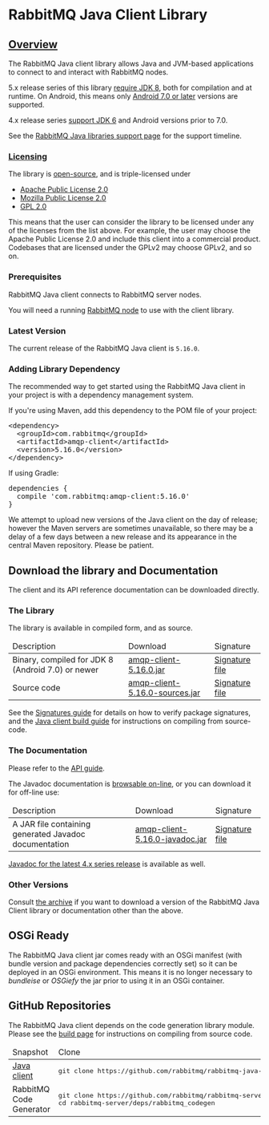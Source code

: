 <!--
Copyright (c) 2007-2023 VMware, Inc. or its affiliates.

All rights reserved. This program and the accompanying materials
are made available under the terms of the under the Apache License,
Version 2.0 (the "License”); you may not use this file except in compliance
with the License. You may obtain a copy of the License at

https://www.apache.org/licenses/LICENSE-2.0

Unless required by applicable law or agreed to in writing, software
distributed under the License is distributed on an "AS IS" BASIS,
WITHOUT WARRANTIES OR CONDITIONS OF ANY KIND, either express or implied.
See the License for the specific language governing permissions and
limitations under the License.
-->

# RabbitMQ Java Client Library

## <a id="overview" class="anchor" href="#overview">Overview</a>

The RabbitMQ Java client library allows Java and JVM-based applications
to connect to and interact with RabbitMQ nodes.

5.x release series of this library [require JDK 8](./java-versions.html), both for compilation and at runtime. On Android,
this means only [Android 7.0 or later](https://developer.android.com/guide/platform/j8-jack.html) versions are supported.

4.x release series [support JDK 6](./java-versions.html) and Android versions prior to 7.0.

See the [RabbitMQ Java libraries support page](./java-versions.html) for the support timeline.

### <a id="licensing" class="anchor" href="#licensing">Licensing</a>

The library is [open-source](https://github.com/rabbitmq/rabbitmq-java-client/), and is triple-licensed under

 * [Apache Public License 2.0](https://www.apache.org/licenses/LICENSE-2.0.html)
 * [Mozilla Public License 2.0](https://www.mozilla.org/MPL/2.0/)
 * [GPL 2.0](https://www.gnu.org/licenses/gpl-2.0.html)

This means that the user can consider the library to be licensed under any of the licenses from the list above.
For example, the user may choose the Apache Public License 2.0 and include this client into
a commercial product. Codebases that are licensed under the GPLv2 may choose GPLv2, and so on.

### Prerequisites

RabbitMQ Java client connects to RabbitMQ server nodes.

You will need a running [RabbitMQ node](./download.html) to use with the client
library.

### Latest Version

The current release of the RabbitMQ Java client is `5.16.0`.

### Adding Library Dependency

The recommended way to get started using the RabbitMQ Java client
in your project is with a dependency management system.

If you're using Maven, add this dependency to the POM file of your project:

<pre class="lang-xml">
&lt;dependency&gt;
  &lt;groupId&gt;com.rabbitmq&lt;/groupId&gt;
  &lt;artifactId&gt;amqp-client&lt;/artifactId&gt;
  &lt;version&gt;5.16.0&lt;/version&gt;
&lt;/dependency&gt;
</pre>

If using Gradle:

<pre class="lang-groovy">
dependencies {
  compile 'com.rabbitmq:amqp-client:5.16.0'
}
</pre>

We attempt to upload new versions of the Java client on the day
of release; however the Maven servers are sometimes unavailable,
so there may be a delay of a few days between a new release and
its appearance in the central Maven repository. Please be patient.

## Download the library and Documentation

The client and its API reference documentation can be downloaded directly.

### The Library

The library is available in compiled form, and as
source.

<table>
  <thead>
    <td>Description</td>
    <td>Download</td>
    <td>Signature</td>
  </thead>

  <tr>
    <td>Binary, compiled for JDK 8 (Android 7.0) or newer</td>
    <td>
      <a href="https://repo1.maven.org/maven2/com/rabbitmq/amqp-client/5.16.0/amqp-client-5.16.0.jar">amqp-client-5.16.0.jar</a>
    </td>
    <td>
      <a href="https://repo1.maven.org/maven2/com/rabbitmq/amqp-client/5.16.0/amqp-client-5.16.0.jar.asc">Signature file</a>
    </td>
  </tr>

  <tr>
    <td>Source code</td>
    <td>
      <a href="https://repo1.maven.org/maven2/com/rabbitmq/amqp-client/5.16.0/amqp-client-5.16.0-sources.jar">amqp-client-5.16.0-sources.jar</a>
    </td>
    <td>
      <a href="https://repo1.maven.org/maven2/com/rabbitmq/amqp-client/5.16.0/amqp-client-5.16.0-sources.jar.asc">Signature file</a>
    </td>
  </tr>
</table>


See the [Signatures guide](./signatures.html) for details on how to verify package signatures, and the
[Java client build guide](./build-java-client.html) for instructions on compiling from source-code.

### The Documentation

Please refer to the [API guide](api-guide.html).

The Javadoc documentation is <a href="https://rabbitmq.github.io/rabbitmq-java-client/api/current/">browsable on-line</a>, or you can
download it for off-line use:

<table>
  <thead>
    <td>Description</td>
    <td>Download</td>
    <td>Signature</td>
  </thead>

  <tr>
    <td> A JAR file containing generated Javadoc documentation </td>
    <td>
      <a href="https://repo1.maven.org/maven2/com/rabbitmq/amqp-client/5.16.0/amqp-client-5.16.0-javadoc.jar">amqp-client-5.16.0-javadoc.jar</a>
    </td>
    <td>
      <a href="https://repo1.maven.org/maven2/com/rabbitmq/amqp-client/5.16.0/amqp-client-5.16.0-javadoc.jar.asc">Signature file</a>
    </td>
  </tr>
</table>

[Javadoc for the latest 4.x series release](https://rabbitmq.github.io/rabbitmq-java-client/api/4.x.x/) is available as well.


### Other Versions

Consult [the archive](https://repo1.maven.org/maven2/com/rabbitmq/amqp-client/) if you want to download a version of the RabbitMQ
Java Client library or documentation other than the above.


## OSGi Ready

The RabbitMQ Java client jar comes ready with an OSGi
manifest (with bundle version and package dependencies correctly
set) so it can be deployed in an OSGi environment.
This means it is no longer necessary to <i>bundleise</i> or
<i>OSGiefy</i> the jar prior to using it in an OSGi container.


## GitHub Repositories

The RabbitMQ Java client depends on the code generation library module.
Please see the <a href="./build-java-client.html">build page</a> for instructions on
compiling from source code.

<table>
  <thead>
    <td>Snapshot</td>
    <td>Clone</td>
    <td>Repository</td>
  </thead>

  <tr>
    <td>
      <a href="https://github.com/rabbitmq/rabbitmq-java-client/tarball/main">Java client</a>
    </td>
    <td>
<pre class="lang-bash">
git clone https://github.com/rabbitmq/rabbitmq-java-client.git
</pre>
    </td>
    <td>
      <a href="https://github.com/rabbitmq/rabbitmq-java-client">Repository on GitHub</a>
    </td>
  </tr>

  <tr>
    <td>
      RabbitMQ Code Generator
    </td>
    <td>
<pre class="lang-bash">
git clone https://github.com/rabbitmq/rabbitmq-server
cd rabbitmq-server/deps/rabbitmq_codegen
</pre>
    </td>
    <td>
      <a href="https://github.com/rabbitmq/rabbitmq-server/tree/main/deps/rabbitmq_codegen">Repository on GitHub</a>
    </td>
  </tr>
</table>
